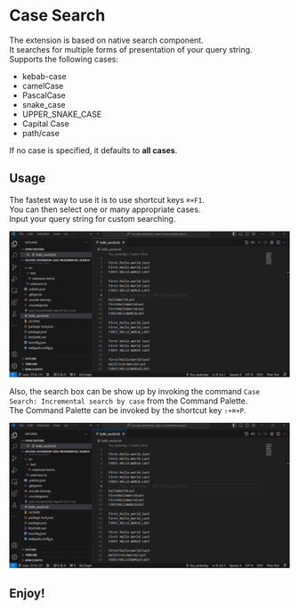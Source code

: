 # Case Search

The extension is based on native search component.  
It searches for multiple forms of presentation of your query string.  
Supports the following cases:

* kebab-case
* camelCase
* PascalCase
* snake_case
* UPPER_SNAKE_CASE
* Capital Case
* path/case

If no case is specified, it defaults to **all cases**.

## Usage

The fastest way to use it is to use shortcut keys `⌘+F1`.  
You can then select one or many appropriate cases.  
Input your query string for custom searching.  

![screenshot1](resources/screenshot1.gif)

Also, the search box can be show up by invoking the command `Case Search: Incremental search by case` from the Command Palette.  
The Command Palette can be invoked by the shortcut key `⇧+⌘+P`.  

![screenshot2](resources/screenshot2.gif)

## **Enjoy!**

